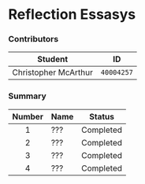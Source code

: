 # Reflection Essasys

### Contributors
**Student** | **ID**
:---:| ---
Christopher McArthur | `40004257`

### Summary
**Number** | **Name** | **Status**
:---: | :--- | ---
1 | ??? | Completed
2 | ??? | Completed
3 | ??? | Completed
4 | ??? | Completed
